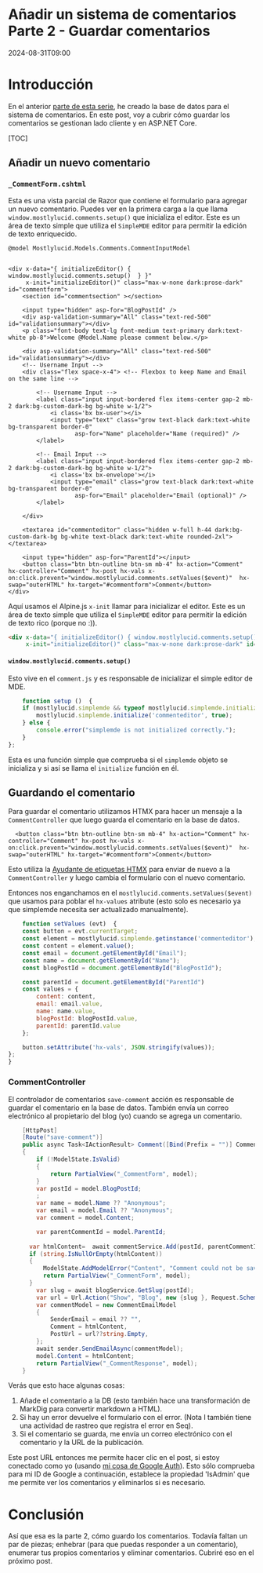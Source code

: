 # Añadir un sistema de comentarios Parte 2 - Guardar comentarios

<!--category-- ASP.NET, Alpine.js, HTMX  -->
<datetime class="hidden">2024-08-31T09:00</datetime>

# Introducción

En el anterior [parte de esta serie](/blog/addingacommentsystempt1), he creado la base de datos para el sistema de comentarios. En este post, voy a cubrir cómo guardar los comentarios se gestionan lado cliente y en ASP.NET Core.

[TOC]

## Añadir un nuevo comentario

### `_CommentForm.cshtml`

Esta es una vista parcial de Razor que contiene el formulario para agregar un nuevo comentario. Puedes ver en la primera carga a la que llama `window.mostlylucid.comments.setup()` que inicializa el editor. Este es un área de texto simple que utiliza el `SimpleMDE` editor para permitir la edición de texto enriquecido.

```razor
@model Mostlylucid.Models.Comments.CommentInputModel

 
<div x-data="{ initializeEditor() { window.mostlylucid.comments.setup()  } }"
     x-init="initializeEditor()" class="max-w-none dark:prose-dark" id="commentform">
    <section id="commentsection" ></section>
    
    <input type="hidden" asp-for="BlogPostId" />
    <div asp-validation-summary="All" class="text-red-500" id="validationsummary"></div>
    <p class="font-body text-lg font-medium text-primary dark:text-white pb-8">Welcome @Model.Name please comment below.</p>
    
    <div asp-validation-summary="All" class="text-red-500" id="validationsummary"></div>
    <!-- Username Input -->
    <div class="flex space-x-4"> <!-- Flexbox to keep Name and Email on the same line -->

        <!-- Username Input -->
        <label class="input input-bordered flex items-center gap-2 mb-2 dark:bg-custom-dark-bg bg-white w-1/2">
            <i class='bx bx-user'></i>
            <input type="text" class="grow text-black dark:text-white bg-transparent border-0"
                   asp-for="Name" placeholder="Name (required)" />
        </label>

        <!-- Email Input -->
        <label class="input input-bordered flex items-center gap-2 mb-2 dark:bg-custom-dark-bg bg-white w-1/2">
            <i class='bx bx-envelope'></i>
            <input type="email" class="grow text-black dark:text-white bg-transparent border-0"
                   asp-for="Email" placeholder="Email (optional)" />
        </label>

    </div>

    <textarea id="commenteditor" class="hidden w-full h-44 dark:bg-custom-dark-bg bg-white text-black dark:text-white rounded-2xl"></textarea>

    <input type="hidden" asp-for="ParentId"></input>
    <button class="btn btn-outline btn-sm mb-4" hx-action="Comment" hx-controller="Comment" hx-post hx-vals x-on:click.prevent="window.mostlylucid.comments.setValues($event)"  hx-swap="outerHTML" hx-target="#commentform">Comment</button>
</div>
```

Aquí usamos el Alpine.js `x-init` llamar para inicializar el editor. Este es un área de texto simple que utiliza el `SimpleMDE` editor para permitir la edición de texto rico (porque no :)).

```html
<div x-data="{ initializeEditor() { window.mostlylucid.comments.setup()  } }"
     x-init="initializeEditor()" class="max-w-none dark:prose-dark" id="commentform">
```

#### `window.mostlylucid.comments.setup()`

Esto vive en el `comment.js` y es responsable de inicializar el simple editor de MDE.

```javascript
    function setup ()  {
    if (mostlylucid.simplemde && typeof mostlylucid.simplemde.initialize === 'function') {
        mostlylucid.simplemde.initialize('commenteditor', true);
    } else {
        console.error("simplemde is not initialized correctly.");
    }
};
```

Esta es una función simple que comprueba si el `simplemde` objeto se inicializa y si así se llama el `initialize` función en él.

## Guardando el comentario

Para guardar el comentario utilizamos HTMX para hacer un mensaje a la `CommentController` que luego guarda el comentario en la base de datos.

```razor
  <button class="btn btn-outline btn-sm mb-4" hx-action="Comment" hx-controller="Comment" hx-post hx-vals x-on:click.prevent="window.mostlylucid.comments.setValues($event)"  hx-swap="outerHTML" hx-target="#commentform">Comment</button>
```

Esto utiliza la [Ayudante de etiquetas HTMX](https://www.nuget.org/packages/Htmx.TagHelpers) para enviar de nuevo a la `CommentController` y luego cambia el formulario con el nuevo comentario.

Entonces nos enganchamos en el `mostlylucid.comments.setValues($event)` que usamos para poblar el `hx-values` atribute (esto solo es necesario ya que simplemde necesita ser actualizado manualmente).

```javascript
    function setValues (evt)  {
    const button = evt.currentTarget;
    const element = mostlylucid.simplemde.getinstance('commenteditor');
    const content = element.value();
    const email = document.getElementById("Email");
    const name = document.getElementById("Name");
    const blogPostId = document.getElementById("BlogPostId");

    const parentId = document.getElementById("ParentId")
    const values = {
        content: content,
        email: email.value,
        name: name.value,
        blogPostId: blogPostId.value,
        parentId: parentId.value
    };

    button.setAttribute('hx-vals', JSON.stringify(values));
};
}
```

### CommentController

El controlador de comentarios `save-comment` acción es responsable de guardar el comentario en la base de datos. También envía un correo electrónico al propietario del blog (yo) cuando se agrega un comentario.

```csharp
    [HttpPost]
    [Route("save-comment")]
    public async Task<IActionResult> Comment([Bind(Prefix = "")] CommentInputModel model )
    {
        if (!ModelState.IsValid)
        {
            return PartialView("_CommentForm", model);
        }
        var postId = model.BlogPostId;
        ;
        var name = model.Name ?? "Anonymous";
        var email = model.Email ?? "Anonymous";
        var comment = model.Content;

        var parentCommentId = model.ParentId;
        
      var htmlContent=  await commentService.Add(postId, parentCommentId, name, comment);
      if (string.IsNullOrEmpty(htmlContent))
      {
          ModelState.AddModelError("Content", "Comment could not be saved");
          return PartialView("_CommentForm", model);
      }
        var slug = await blogService.GetSlug(postId);
        var url = Url.Action("Show", "Blog", new {slug }, Request.Scheme);
        var commentModel = new CommentEmailModel
        {
            SenderEmail = email ?? "",
            Comment = htmlContent,
            PostUrl = url??string.Empty,
        };
        await sender.SendEmailAsync(commentModel);
        model.Content = htmlContent;
        return PartialView("_CommentResponse", model);
    }
```

Verás que esto hace algunas cosas:

1. Añade el comentario a la DB (esto también hace una transformación de MarkDig para convertir markdown a HTML).
2. Si hay un error devuelve el formulario con el error. (Nota I también tiene una actividad de rastreo que registra el error en Seq).
3. Si el comentario se guarda, me envía un correo electrónico con el comentario y la URL de la publicación.

Este post URL entonces me permite hacer clic en el post, si estoy conectado como yo (usando [mi cosa de Google Auth](/blog/addingidentityfreegoogleauth)). Esto sólo comprueba para mi ID de Google a continuación, establece la propiedad 'IsAdmin' que me permite ver los comentarios y eliminarlos si es necesario.

# Conclusión

Así que esa es la parte 2, cómo guardo los comentarios. Todavía faltan un par de piezas; enhebrar (para que puedas responder a un comentario), enumerar tus propios comentarios y eliminar comentarios. Cubriré eso en el próximo post.